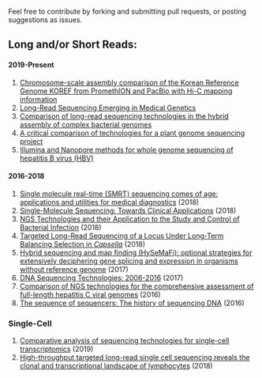 Feel free to contribute by forking and submitting pull requests, or posting suggestions as issues.

## Long and/or Short Reads: 

#### 2019-Present

1. [Chromosome-scale assembly comparison of the Korean Reference Genome KOREF from PromethION and PacBio with Hi-C mapping information](http://dx.doi.org/10.1093/gigascience/giz125)
1. [Long-Read Sequencing Emerging in Medical Genetics](https://www.frontiersin.org/articles/10.3389/fgene.2019.00426/full)
1. [Comparison of long-read sequencing technologies in the hybrid assembly of complex bacterial genomes](https://www.biorxiv.org/content/10.1101/530824v2)
1. [A critical comparison of technologies for a plant genome sequencing project](https://academic.oup.com/gigascience/article/8/3/giy163/5281243)
1. [Illumina and Nanopore methods for whole genome sequencing of hepatitis B virus (HBV)](https://www.nature.com/articles/s41598-019-43524-9)

#### 2016-2018

1. [Single molecule real-time (SMRT) sequencing comes of age: applications and utilities for medical diagnostics](https://www.ncbi.nlm.nih.gov/pmc/articles/PMC5861413/) (2018)
1. [Single-Molecule Sequencing: Towards Clinical Applications](https://www.cell.com/trends/biotechnology/fulltext/S0167-7799(18)30204-X?_returnURL=https%3A%2F%2Flinkinghub.elsevier.com%2Fretrieve%2Fpii%2FS016777991830204X%3Fshowall%3Dtrue) (2018)
2. [NGS Technologies and their Application to the Study and Control of Bacterial Infection](https://www.ncbi.nlm.nih.gov/pmc/articles/PMC5857210/) (2018)
3. [Targeted Long-Read Sequencing of a Locus Under Long-Term Balancing Selection in *Capsella*](https://www.ncbi.nlm.nih.gov/pmc/articles/PMC5873921/) (2018)
1. [Hybrid sequencing and map finding (HySeMaFi): optional strategies for extensively deciphering gene splicing and expression in organisms without reference genome](https://www.nature.com/articles/srep43793) (2017)
4. [DNA Sequencing Technologies: 2006-2016](https://www.nature.com/articles/nprot.2016.182) (2017)
1. [Comparison of NGS technologies for the comprehensive assessment of full-length hepatitis C viral genomes](https://www.ncbi.nlm.nih.gov/pmc/articles/PMC5035407/) (2016)
5. [The sequence of sequencers: The history of sequencing DNA](https://www.sciencedirect.com/science/article/pii/S0888754315300410) (2016)

### Single-Cell

1. [Comparative analysis of sequencing technologies for single-cell transcriptomics](https://genomebiology.biomedcentral.com/articles/10.1186/s13059-019-1676-5) (2019)
1. [High-throughput targeted long-read single cell sequencing reveals the clonal and transcriptional landscape of lymphocytes](https://www.biorxiv.org/content/10.1101/424945v1.full) (2018)
